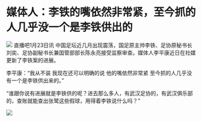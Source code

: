 # 媒体人：李铁的嘴依然非常紧，至今抓的人几乎没一个是李铁供出的

![](https://inews.gtimg.com/newsapp_bt/0/15455297439/1000)
直播吧1月23日讯
中国足坛近几月出现震荡，国足原主帅李铁、足协原秘书长刘奕、足协副秘书长兼国管部部长陈永亮接受监察审查。媒体人李平康近日在社媒更新了李铁案的进展。

李平康：“我从不装 我现在还可以明确的说 他的嘴依然非常紧 至今抓的人几乎没有一个是李铁供出来的。”

“谁跟你说有进展就是李铁供的呢？进去那么多人，有武汉足协的，有武汉俱乐部的，查账就能查出张鹭这些假球，用得着李铁说什么吗？”

![](https://inews.gtimg.com/newsapp_bt/0/15623880103/1000)

